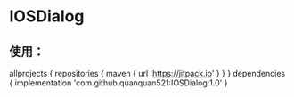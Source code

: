 # IOSDialog
## 使用：
>
allprojects {
    repositories {
        maven { url 'https://jitpack.io' }
    }
}
dependencies {
	        implementation 'com.github.quanquan521:IOSDialog:1.0'
}
